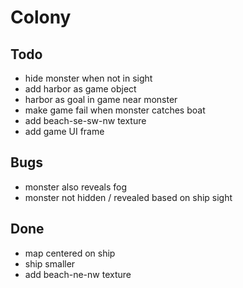 # Colony

## Todo
- hide monster when not in sight
- add harbor as game object
- harbor as goal in game near monster
- make game fail when monster catches boat
- add beach-se-sw-nw texture
- add game UI frame

## Bugs
- monster also reveals fog
- monster not hidden / revealed based on ship sight

## Done
- map centered on ship
- ship smaller
- add beach-ne-nw texture
